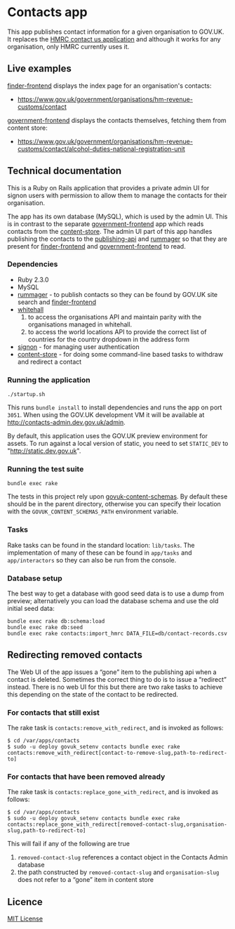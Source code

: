 # Contacts app

This app publishes contact information for a given organisation to GOV.UK. It replaces the [HMRC contact us application](http://search2.hmrc.gov.uk/kb5/hmrc/contactus/home.page) and although it works for any organisation, only HMRC currently uses it.

## Live examples

[finder-frontend](https://github.com/alphagov/finder-frontend) displays the index page for an organisation's contacts:
- https://www.gov.uk/government/organisations/hm-revenue-customs/contact

[government-frontend](https://github.com/alphagov/government-frontend)
displays the contacts themselves, fetching them from content store:
- https://www.gov.uk/government/organisations/hm-revenue-customs/contact/alcohol-duties-national-registration-unit

## Technical documentation

This is a Ruby on Rails application that provides a private admin UI for signon users with permission to allow them to manage the contacts for their organisation.

The app has its own database (MySQL), which is used by the admin UI. This is in contrast to the separate [government-frontend](https://github.com/alphagov/government-frontend) app which reads contacts from the [content-store](https://github.com/alphagov/content-store). The admin UI part of this app handles publishing the contacts to the [publishing-api](https://github.com/alphagov/publishing-api) and [rummager](https://github.com/alphagov/rummager) so that they are present for [finder-frontend](https://github.com/alphagov/finder-frontend) and [government-frontend](https://github.com/alphagov/government-frontend) to read.

### Dependencies

* Ruby 2.3.0
* MySQL
* [rummager](https://github.com/alphagov/rummager) - to publish contacts so
  they can be found by GOV.UK site search and [finder-frontend](https://github.com/alphagov/finder-frontend)
* [whitehall](https://github.com/alphagov/whitehall)
  1. to access the organisations API and maintain parity with the organisations managed in whitehall.
  2. to access the world locations API to provide the correct list of countries for the country dropdown in the address form
* [signon](https://github.com/alphagov/signonotron2) - for managing user authentication
* [content-store](https://github.com/alphagov/content-store) - for doing some
  command-line based tasks to withdraw and redirect a contact

### Running the application

`./startup.sh`

This runs `bundle install` to install dependencies and runs the app on port `3051`. When using the GOV.UK development VM it will be available at http://contacts-admin.dev.gov.uk/admin.

By default, this application uses the GOV.UK preview environment for assets. To run against a local version of static, you need to set `STATIC_DEV` to
"http://static.dev.gov.uk".

### Running the test suite

`bundle exec rake`

The tests in this project rely upon [govuk-content-schemas](http://github.com/alphagov/govuk-content-schemas). By default these should be in the parent directory, otherwise you can specify their location with the `GOVUK_CONTENT_SCHEMAS_PATH` environment variable.

### Tasks

Rake tasks can be found in the standard location: `lib/tasks`. The implementation of many of these can be found in `app/tasks` and `app/interactors` so they can also be run from the console.

### Database setup

The best way to get a database with good seed data is to use a dump from preview; alternatively you can load the database schema and use the old initial seed data:

```
bundle exec rake db:schema:load
bundle exec rake db:seed
bundle exec rake contacts:import_hmrc DATA_FILE=db/contact-records.csv
```

## Redirecting removed contacts

The Web UI of the app issues a “gone” item to the publishing api when a contact is deleted. Sometimes the correct thing to do is to issue a “redirect” instead. There is no web UI for this but there are two rake tasks to achieve this depending on the state of the contact to be redirected.

### For contacts that still exist

The rake task is `contacts:remove_with_redirect`, and is invoked as follows:
```
$ cd /var/apps/contacts
$ sudo -u deploy govuk_setenv contacts bundle exec rake contacts:remove_with_redirect[contact-to-remove-slug,path-to-redirect-to]
```

### For contacts that have been removed already

The rake task is `contacts:replace_gone_with_redirect`, and is invoked as follows:
```
$ cd /var/apps/contacts
$ sudo -u deploy govuk_setenv contacts bundle exec rake contacts:replace_gone_with_redirect[removed-contact-slug,organisation-slug,path-to-redirect-to]
```

This will fail if any of the following are true
1. `removed-contact-slug` references a contact object in the Contacts Admin database
2. the path constructed by `removed-contact-slug` and `organisation-slug` does not refer to a “gone” item in content store

## Licence

[MIT License](LICENCE)
